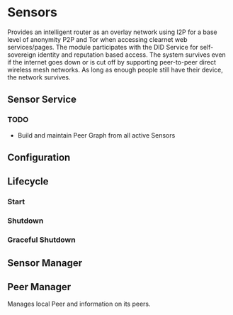 # Sensors
Provides an intelligent router as an overlay network using I2P for a base level of anonymity P2P and Tor when accessing clearnet web services/pages. 
The module participates with the DID Service for self-sovereign identity and reputation based access. 
The system survives even if the internet goes down or is cut off by supporting peer-to-peer direct wireless mesh networks. 
As long as enough people still have their device, the network survives.

## Sensor Service

### TODO
* Build and maintain Peer Graph from all active Sensors

## Configuration

## Lifecycle

### Start

### Shutdown

### Graceful Shutdown

## Sensor Manager

## Peer Manager
Manages local Peer and information on its peers.
